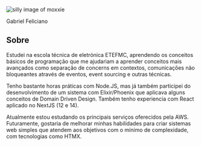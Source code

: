 <img src="https://github.com/user-attachments/assets/1da7e80a-4908-4139-8eed-bc5488e8bc5e" alt="silly image of moxxie" />

Gabriel Feliciano

## Sobre
Estudei na escola técnica de eletrónica ETEFMC, aprendendo os conceitos básicos de programação que me ajudariam a aprender conceitos mais avançados como separação de concerns em contextos, comunicações não bloqueantes através de eventos, event sourcing e outras técnicas.

Tenho bastante horas práticas com Node.JS, mas já também participei do desenvolvimento de um sistema com Elixir/Phoenix que aplicava alguns conceitos de Domain Driven Design. Também tenho experiencia com React aplicado no NextJS (12 e 14).

Atualmente estou estudando os principais serviços oferecidos pela AWS. Futuramente, gostaria de melhorar minhas habilidades para criar sistemas web simples que atendem aos objetivos com o mínimo de complexidade, com tecnologias como HTMX.
